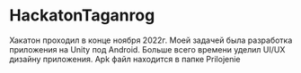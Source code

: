 # HackatonTaganrog
Хакатон проходил в конце ноября 2022г.
Моей задачей была разработка приложения на Unity под Android. Больше всего времени уделил UI/UX дизайну приложения.
Apk файл находится в папке Prilojenie
